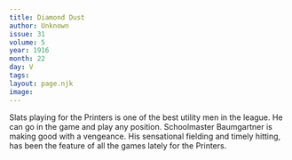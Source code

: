 ```yaml
---
title: Diamond Dust
author: Unknown
issue: 31
volume: 5
year: 1916
month: 22
day: V
tags:
layout: page.njk
image:
---
```

Slats playing for the Printers is one of the best utility men in the league. He can go in the game and play any position.   Schoolmaster Baumgartner is making good with a vengeance. His sensational fielding and timely hitting, has been the feature of all the games lately for the Printers.    


